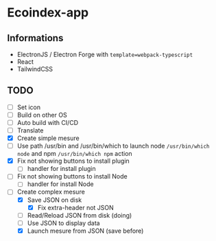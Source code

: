 # Ecoindex-app

## Informations

- ElectronJS / Electron Forge with `template=webpack-typescript`
- React
- TailwindCSS

## TODO

- [ ] Set icon
- [ ] Build on other OS
- [ ] Auto build with CI/CD
- [ ] Translate
- [x] Create simple mesure
- [ ] Use path /usr/bin and /usr/bin/which to launch node `/usr/bin/which node` and npm `/usr/bin/which npm` action
- [x] Fix not showing buttons to install plugin
  - [ ] handler for install plugin
- [ ] Fix not showing buttons to install Node
  - [ ] handler for install Node
- [ ] Create complex mesure
  - [x] Save JSON on disk
    - [x] Fix extra-header not JSON
  - [ ] Read/Reload JSON from disk (doing)
  - [ ] Use JSON to display data
  - [x] Launch mesure from JSON (save before)
